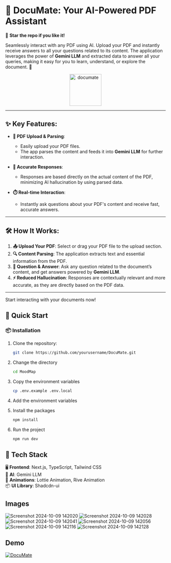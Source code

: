# 🚀 DocuMate: Your AI-Powered PDF Assistant

🌟 **Star the repo if you like it!**

Seamlessly interact with any PDF using AI. Upload your PDF and instantly receive answers to all your questions related to its content. The application leverages the power of **Gemini LLM** and extracted data to answer all your queries, making it easy for you to learn, understand, or explore the document. 🚀

<div align="center">
  <img src="https://github.com/user-attachments/assets/a03a4191-6cd7-4292-b206-15de725f8bd5" alt="documate" width=100 height=100 />
</div>

---

## ✨ Key Features:

- **📄 PDF Upload & Parsing**: 
   - Easily upload your PDF files.
   - The app parses the content and feeds it into **Gemini LLM** for further interaction.
   
- **🎯 Accurate Responses**:
   - Responses are based directly on the actual content of the PDF, minimizing AI hallucination by using parsed data.
   
- **⏱️ Real-time Interaction**:
   - Instantly ask questions about your PDF's content and receive fast, accurate answers.

---

## 🛠️ How It Works:

1. **📤 Upload Your PDF**: Select or drag your PDF file to the upload section.
2. **🔍 Content Parsing**: The application extracts text and essential information from the PDF.
3. **💬 Question & Answer**: Ask any question related to the document’s content, and get answers powered by **Gemini LLM**.
4. **⚡ Reduced Hallucination**: Responses are contextually relevant and more accurate, as they are directly based on the PDF data.

---

Start interacting with your documents now!

## 🚀 Quick Start

### 📦 Installation

1. Clone the repository:
   ```bash
   git clone https://github.com/yourusername/DocuMate.git
   ```
2. Change the directory
   ```bash
   cd MoodMap
   ```
3. Copy the environment variables
   ```bash
   cp .env.example .env.local
   ```
4. Add the environment variables
   
6. Install the packages
   ```bash
   npm install
   ```
7. Run the project
   ```bash
   npm run dev
   ```
   
## 🧰 Tech Stack
🖥️ **Frontend**: Next.js, TypeScript, Tailwind CSS
<br>
🤖 **AI**: Gemini LLM
<br>
🎨 **Animations**: Lottie Animation, Rive Animation
<br>
📦 **UI Library**: Shadcdn-ui
<br>

## Images

![Screenshot 2024-10-09 142020](https://github.com/user-attachments/assets/aa4f0985-1174-4d50-9dc6-4e631bb0de69)
![Screenshot 2024-10-09 142028](https://github.com/user-attachments/assets/cb2c6000-0dd5-4bf8-ae10-67a7139f16b3)
![Screenshot 2024-10-09 142041](https://github.com/user-attachments/assets/debdd32e-e483-41c7-8134-ab75005fa1b4)
![Screenshot 2024-10-09 142056](https://github.com/user-attachments/assets/e04d3dfe-dffa-4ba0-9c20-d20a6195046a)
![Screenshot 2024-10-09 142116](https://github.com/user-attachments/assets/cc33a3ee-002f-4dd2-b3f1-7366003cdbbe)
![Screenshot 2024-10-09 142128](https://github.com/user-attachments/assets/0133cd51-a94d-4444-b2e4-d4d0fb8a7dc2)

## Demo
[![DocuMate](https://img.youtube.com/vi/JoJs7PH97nU/0.jpg)](https://www.youtube.com/watch?v=JoJs7PH97nU)
